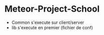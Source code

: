# Meteor-Project-School
* Common s'execute sur client/server
* lib s'execute en premier (fichier de conf)
